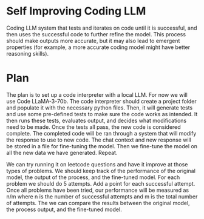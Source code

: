 # Self Improving Coding LLM
Coding LLM system that tests and iterates on code until it is successful, and then uses the successful code to further refine the model. 
This process should make outputs more accurate, but it may also lead to emergent properties (for example, a more accurate coding model might have better reasoning skills).

# Plan
The plan is to set up a code interpreter with a local LLM. For now we will use Code LLaMA-3-70b. 
The code interpreter should create a project folder and populate it with the necessary python files.
Then, it will generate tests and use some pre-defined tests to make sure the code works as intended.
It then runs these tests, evaluates output, and decides what modifications need to be made.
Once the tests all pass, the new code is considered complete. The completed code will be ran through a system that will modify the response to use to new code.
The chat context and new response will be stored in a file for fine-tuning the model.
Then we fine-tune the model on all the new data we have generated.
Repeat.

We can try running it on leetcode questions and have it improve at those types of problems. 
We should keep track of the performance of the original model, the output of the process, and the fine-tuned model.
For each problem we should do 5 attempts. Add a point for each successful attempt. Once all problems have been tried, our performance will be measured as n/m where n is the number of successful attempts and m is the total number of attempts.
The we can compare the results between the original model, the process output, and the fine-tuned model.
